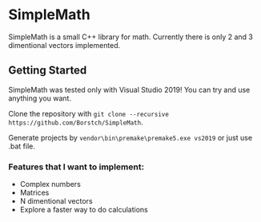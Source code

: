 # SimpleMath

SimpleMath is a small C++ library for math. Currently there is only 2 and 3 dimentional vectors implemented.

## Getting Started
SimpleMath was tested only with Visual Studio 2019! You can try and use anything you want.

Clone the repository with `git clone --recursive https://github.com/Borstch/SimpleMath`.

Generate projects by `vendor\bin\premake\premake5.exe vs2019` or just use .bat file.

### Features that I want to implement:
 - Complex numbers
 - Matrices
 - N dimentional vectors
 - Explore a faster way to do calculations